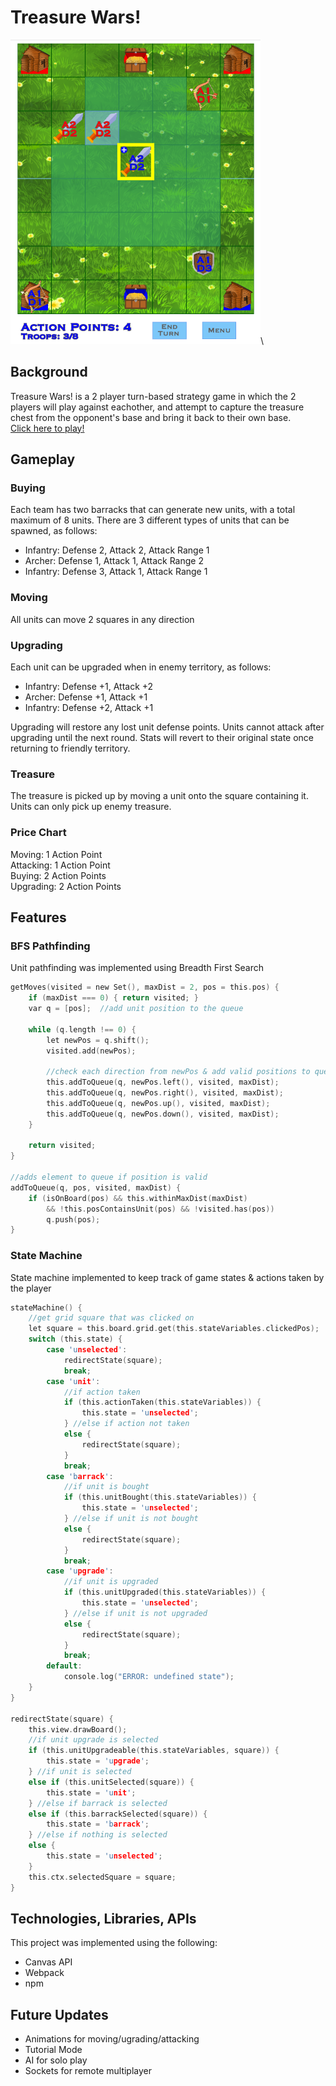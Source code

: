 # Treasure Wars!
<img src="./game_shot.png" width="400"></img>\
## Background
Treasure Wars! is a 2 player turn-based strategy game in which the 2 players will play against eachother, and attempt to capture the treasure chest from the opponent's base and bring it back to their own base.\
[Click here to play!](https://jasminekobata.github.io/Javascript-Project/)

## Gameplay
### Buying
Each team has two barracks that can generate new units, with a total maximum of 8 units.
There are 3 different types of units that can be spawned, as follows:

- Infantry:	Defense 2, Attack 2, Attack Range 1
- Archer:	Defense 1, Attack 1, Attack Range 2
- Infantry:	Defense 3, Attack 1, Attack Range 1

### Moving
All units can move 2 squares in any direction

### Upgrading
Each unit can be upgraded when in enemy territory, as follows:

- Infantry:	Defense +1, Attack +2
- Archer:	Defense +1, Attack +1
- Infantry:	Defense +2, Attack +1

Upgrading will restore any lost unit defense points. Units cannot attack after upgrading until the next round. Stats will revert to their original state once returning to friendly territory.

### Treasure
The treasure is picked up by moving a unit onto the square containing it. Units can only pick up enemy treasure.

### Price Chart
Moving:		1 Action Point\
Attacking:	1 Action Point\
Buying:		2 Action Points\
Upgrading:	2 Action Points

## Features
### BFS Pathfinding
Unit pathfinding was implemented using Breadth First Search
```c
getMoves(visited = new Set(), maxDist = 2, pos = this.pos) {
    if (maxDist === 0) { return visited; }
    var q = [pos];  //add unit position to the queue

    while (q.length !== 0) {
        let newPos = q.shift();
        visited.add(newPos);

        //check each direction from newPos & add valid positions to queue
        this.addToQueue(q, newPos.left(), visited, maxDist);
        this.addToQueue(q, newPos.right(), visited, maxDist);
        this.addToQueue(q, newPos.up(), visited, maxDist);
        this.addToQueue(q, newPos.down(), visited, maxDist);
    }

    return visited;
}

//adds element to queue if position is valid
addToQueue(q, pos, visited, maxDist) {
    if (isOnBoard(pos) && this.withinMaxDist(maxDist)
        && !this.posContainsUnit(pos) && !visited.has(pos))
        q.push(pos);
}
```

### State Machine
State machine implemented to keep track of game states & actions taken by the player
```c
stateMachine() {
    //get grid square that was clicked on
    let square = this.board.grid.get(this.stateVariables.clickedPos);
    switch (this.state) {
        case 'unselected':
            redirectState(square);
            break;
        case 'unit':
            //if action taken
            if (this.actionTaken(this.stateVariables)) {
                this.state = 'unselected';
            } //else if action not taken
            else {
                redirectState(square);
            }
            break;
        case 'barrack':
            //if unit is bought
            if (this.unitBought(this.stateVariables)) {
                this.state = 'unselected';
            } //else if unit is not bought
            else {
                redirectState(square);
            }
            break;
        case 'upgrade':
            //if unit is upgraded
            if (this.unitUpgraded(this.stateVariables)) {
                this.state = 'unselected';
            } //else if unit is not upgraded
            else {
                redirectState(square);
            }
            break;
        default:
            console.log("ERROR: undefined state");
    }
}

redirectState(square) {
    this.view.drawBoard();
    //if unit upgrade is selected
    if (this.unitUpgradeable(this.stateVariables, square)) {
        this.state = 'upgrade';
    } //if unit is selected
    else if (this.unitSelected(square)) {
        this.state = 'unit';
    } //else if barrack is selected
    else if (this.barrackSelected(square)) {
        this.state = 'barrack';
    } //else if nothing is selected
    else {
        this.state = 'unselected';
    }
    this.ctx.selectedSquare = square;
}
```


## Technologies, Libraries, APIs
This project was implemented using the following:

- Canvas API
- Webpack
- npm

## Future Updates
- Animations for moving/ugrading/attacking
- Tutorial Mode
- AI for solo play
- Sockets for remote multiplayer
